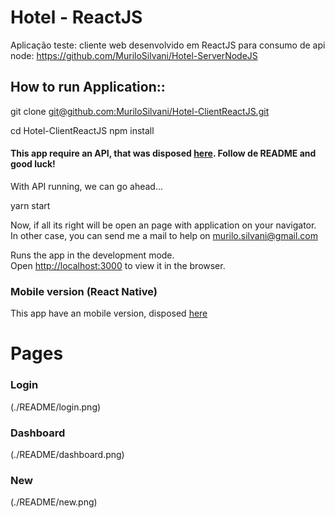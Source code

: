 # Hotel - ReactJS
Aplicação teste: cliente web desenvolvido em ReactJS para consumo de api node: https://github.com/MuriloSilvani/Hotel-ServerNodeJS

## How to run Application::
git clone [git@github.com:MuriloSilvani/Hotel-ClientReactJS.git](git@github.com:MuriloSilvani/Hotel-ClientReactJS.git)

cd Hotel-ClientReactJS
npm install

#### This app require an API, that was disposed [here](https://github.com/MuriloSilvani/Hotel-ServerNodeJS). Follow de README and good luck!
With API running, we can go ahead...

yarn start

Now, if all its right will be open an page with application on your navigator.
In other case, you can send me a mail to help on murilo.silvani@gmail.com 

Runs the app in the development mode.<br />
Open [http://localhost:3000](http://localhost:3000) to view it in the browser.


### Mobile version (React Native)
This app have an mobile version, disposed [here](https://github.com/MuriloSilvani/Hotel-ClientReactNative)

# Pages

### Login
(./README/login.png)

### Dashboard
(./README/dashboard.png)

### New
(./README/new.png)
